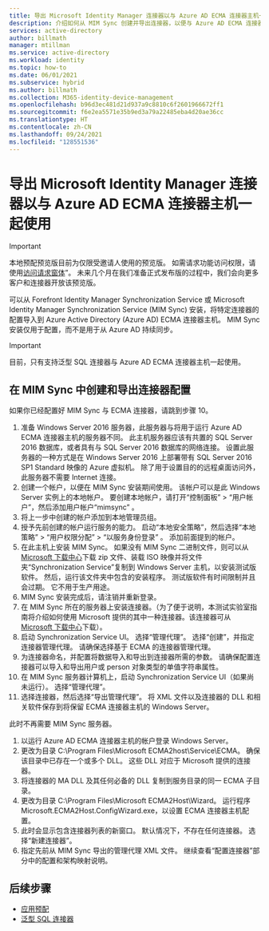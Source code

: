 ```yaml
---
title: 导出 Microsoft Identity Manager 连接器以与 Azure AD ECMA 连接器主机一起使用
description: 介绍如何从 MIM Sync 创建并导出连接器，以便与 Azure AD ECMA 连接器主机一起使用。
services: active-directory
author: billmath
manager: mtillman
ms.service: active-directory
ms.workload: identity
ms.topic: how-to
ms.date: 06/01/2021
ms.subservice: hybrid
ms.author: billmath
ms.collection: M365-identity-device-management
ms.openlocfilehash: b96d3ec481d21d937a9c8810c6f2601966672ff1
ms.sourcegitcommit: f6e2ea5571e35b9ed3a79a22485eba4d20ae36cc
ms.translationtype: HT
ms.contentlocale: zh-CN
ms.lasthandoff: 09/24/2021
ms.locfileid: "128551536"
---
```

# <a name="export-a-microsoft-identity-manager-connector-for-use-with-the-azure-ad-ecma-connector-host"></a>导出 Microsoft Identity Manager 连接器以与 Azure AD ECMA 连接器主机一起使用

>[!IMPORTANT]
> 本地预配预览版目前为仅限受邀请人使用的预览版。 如需请求功能访问权限，请使用[访问请求窗体](https://aka.ms/onpremprovisioningpublicpreviewaccess)”。 未来几个月在我们准备正式发布版的过程中，我们会向更多客户和连接器开放该预览版。

可以从 Forefront Identity Manager Synchronization Service 或 Microsoft Identity Manager Synchronization Service (MIM Sync) 安装，将特定连接器的配置导入到 Azure Active Directory (Azure AD) ECMA 连接器主机。 MIM Sync 安装仅用于配置，而不是用于从 Azure AD 持续同步。

>[!IMPORTANT]
>目前，只有支持泛型 SQL 连接器与 Azure AD ECMA 连接器主机一起使用。

## <a name="create-and-export-a-connector-configuration-in-mim-sync"></a>在 MIM Sync 中创建和导出连接器配置
如果你已经配置好 MIM Sync 与 ECMA 连接器，请跳到步骤 10。

 1. 准备 Windows Server 2016 服务器，此服务器与将用于运行 Azure AD ECMA 连接器主机的服务器不同。 此主机服务器应该有共置的 SQL Server 2016 数据库，或者具有与 SQL Server 2016 数据库的网络连接。 设置此服务器的一种方式是在 Windows Server 2016 上部署带有 SQL Server 2016 SP1 Standard 映像的 Azure 虚拟机。 除了用于设置目的的远程桌面访问外，此服务器不需要 Internet 连接。
 1. 创建一个帐户，以便在 MIM Sync 安装期间使用。 该帐户可以是此 Windows Server 实例上的本地帐户。 要创建本地帐户，请打开“控制面板” > “用户帐户”，然后添加用户帐户“mimsync”  。
 1. 将上一步中创建的帐户添加到本地管理员组。
 1. 授予先前创建的帐户运行服务的能力。 启动“本地安全策略”，然后选择“本地策略” > “用户权限分配” > “以服务身份登录”   。 添加前面提到的帐户。
 1. 在此主机上安装 MIM Sync。 如果没有 MIM Sync 二进制文件，则可以从 [Microsoft 下载中心](https://www.microsoft.com/en-us/download/details.aspx?id=48244)下载 zip 文件、装载 ISO 映像并将文件夹“Synchronization Service”复制到 Windows Server 主机，以安装测试版软件。 然后，运行该文件夹中包含的安装程序。 测试版软件有时间限制并且会过期。 它不用于生产用途。
 1. MIM Sync 安装完成后，请注销并重新登录。
 1. 在 MIM Sync 所在的服务器上安装连接器。（为了便于说明，本测试实验室指南将介绍如何使用 Microsoft 提供的其中一种连接器。该连接器可从 [Microsoft 下载中心](https://www.microsoft.com/en-us/download/details.aspx?id=51495)下载）。
 1. 启动 Synchronization Service UI。 选择“管理代理”。 选择“创建”，并指定连接器管理代理。 请确保选择基于 ECMA 的连接器管理代理。
 1. 为连接器命名，并配置将数据导入和导出到连接器所需的参数。 请确保配置连接器可以导入和导出用户或 person 对象类型的单值字符串属性。
 1. 在 MIM Sync 服务器计算机上，启动 Synchronization Service UI（如果尚未运行）。 选择“管理代理”。
 1. 选择连接器，然后选择“导出管理代理”。 将 XML 文件以及连接器的 DLL 和相关软件保存到将保留 ECMA 连接器主机的 Windows Server。

此时不再需要 MIM Sync 服务器。

 1. 以运行 Azure AD ECMA 连接器主机的帐户登录 Windows Server。
 1. 更改为目录 C:\Program Files\Microsoft ECMA2host\Service\ECMA。 确保该目录中已存在一个或多个 DLL。 这些 DLL 对应于 Microsoft 提供的连接器。
 1. 将连接器的 MA DLL 及其任何必备的 DLL 复制到服务目录的同一 ECMA 子目录。
 1. 更改为目录 C:\Program Files\Microsoft ECMA2Host\Wizard。 运行程序 Microsoft.ECMA2Host.ConfigWizard.exe，以设置 ECMA 连接器主机配置。
 1. 此时会显示包含连接器列表的新窗口。 默认情况下，不存在任何连接器。 选择“新建连接器”。
 1. 指定先前从 MIM Sync 导出的管理代理 XML 文件。 继续查看“配置连接器”部分中的配置和架构映射说明。

## <a name="next-steps"></a>后续步骤

- [应用预配](user-provisioning.md)
- [泛型 SQL 连接器](on-premises-sql-connector-configure.md)
